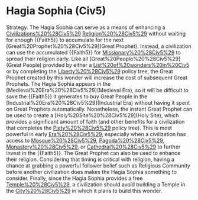 # Hagia Sophia (Civ5)

Strategy.
The Hagia Sophia can serve as a means of enhancing a [Civilizations%20%28Civ5%29](civilization's) [Religion%20%28Civ5%29](religion) without waiting for enough {{Faith5}} to accumulate for the next [Great%20Prophet%20%28Civ5%29](Great Prophet). Instead, a civilization can use the accumulated {{Faith5}} for [Missionary%20%28Civ5%29](Missionaries) to spread their religion early.
Like all [Great%20People%20%28Civ5%29](Great People) provided by either a [List%20of%20wonders%20in%20Civ5](Wonder) or by completing the [Liberty%20%28Civ5%29](Liberty) policy tree, the Great Prophet created by this wonder will increase the cost of subsequent Great Prophets. The Hagia Sophia appears in the [Medieval%20Era%20%28Civ5%29](Medieval Era), so it will be difficult to save the {{Faith5}} it generates to buy Great People in the [Industrial%20Era%20%28Civ5%29](Industrial Era) without having it spent on Great Prophets automatically.
Nonetheless, the instant Great Prophet can be used to create a [Holy%20Site%20%28Civ5%29](Holy Site), which provides a significant amount of faith (and other benefits for a civilization that completes the [Piety%20%28Civ5%29](Piety) policy tree). This is most powerful in early [Era%20%28Civ5%29](eras), especially when a civilization has access to [Mosque%20%28Civ5%29](Mosques), [Pagoda%20%28Civ5%29](Pagodas), [Monastery%20%28Civ5%29](Monasteries), or [Cathedral%20%28Civ5%29](Cathedrals) to further invest in the {{Faith5}}. The Great Prophet can also be used to enhance their religion. Considering that timing is critical with religion, having a chance at grabbing a powerful follower belief such as Religious Community before another civilization does makes the Hagia Sophia something to consider.
Finally, since the Hagia Sophia provides a free [Temple%20%28Civ5%29](Temple), a civilization should avoid building a Temple in the [City%20%28Civ5%29](city) in which it plans to build this wonder.